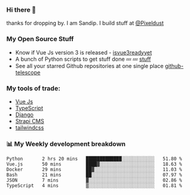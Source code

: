 ### Hi there 👋

thanks for dropping by.
I am Sandip. I build stuff at [@Pixeldust](github.com/pixeldust-in/)

###  **My Open Source Stuff**

 - Know if Vue Js version 3 is released -  [isvue3readyyet](https://github.com/sandiprb/isvue3readyyet)
 - A bunch of Python scripts to get stuff done 💤 💤 [stuff](https://github.com/sandiprb/stuff)
 - See all your starred Github repositories at one single place [github-telescope](https://github.com/sandiprb/github-telescope)



###  **My tools of trade:**
 - [Vue Js](https://github.com/vuejs/vue/)
 - [TypeScript](https://github.com/microsoft/TypeScript)
 - [Django](github.com/django/django)
 - [Strapi CMS](github.com/strapi/strapi)
 - [tailwindcss](https://github.com/tailwindlabs/tailwindcss)


###  📊 **My Weekly development breakdown**
<!--START_SECTION:waka-->

```text
Python       2 hrs 20 mins   █████████████░░░░░░░░░░░░   51.80 %
Vue.js       50 mins         ████▓░░░░░░░░░░░░░░░░░░░░   18.63 %
Docker       29 mins         ██▓░░░░░░░░░░░░░░░░░░░░░░   11.03 %
Bash         21 mins         ██░░░░░░░░░░░░░░░░░░░░░░░   07.97 %
JSON         7 mins          ▓░░░░░░░░░░░░░░░░░░░░░░░░   02.86 %
TypeScript   4 mins          ▒░░░░░░░░░░░░░░░░░░░░░░░░   01.81 %
```

<!--END_SECTION:waka-->
